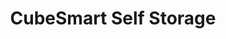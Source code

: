 ---
title: "CubeSmart Self Storage"
url: /burlington/cubesmart-self-storage/
shop: storage rental
---